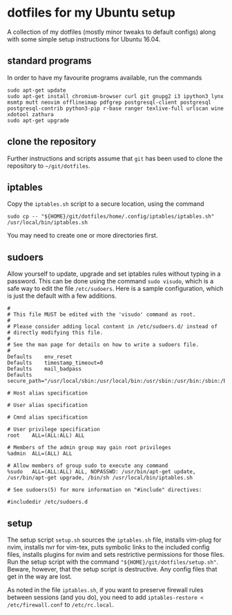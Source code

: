 # dotfiles for my Ubuntu setup

A collection of my dotfiles (mostly minor tweaks to default configs) along with
some simple setup instructions for Ubuntu 16.04.

## standard programs

In order to have my favourite programs available, run the commands

```
sudo apt-get update
sudo apt-get install chromium-browser curl git gnupg2 i3 ipython3 lynx msmtp mutt neovim offlineimap pdfgrep postgresql-client postgresql postgresql-contrib python3-pip r-base ranger texlive-full urlscan wine xdotool zathura
sudo apt-get upgrade
```

## clone the repository

Further instructions and scripts assume that `git` has been used to clone the
repository to `~/git/dotfiles`.

## iptables

Copy the `iptables.sh` script to a secure location, using the command

```
sudo cp -- "${HOME}/git/dotfiles/home/.config/iptables/iptables.sh" /usr/local/bin/iptables.sh
```

You may need to create one or more directories first.

## sudoers

Allow yourself to update, upgrade and set iptables rules without typing in a
password. This can be done using the command `sudo visudo`, which is a safe way
to edit the file `/etc/sudoers`. Here is a sample configuration, which is just
the default with a few additions.

```
#
# This file MUST be edited with the 'visudo' command as root.
#
# Please consider adding local content in /etc/sudoers.d/ instead of
# directly modifying this file.
#
# See the man page for details on how to write a sudoers file.
#
Defaults	env_reset
Defaults	timestamp_timeout=0
Defaults	mail_badpass
Defaults	secure_path="/usr/local/sbin:/usr/local/bin:/usr/sbin:/usr/bin:/sbin:/bin:/snap/bin"

# Host alias specification

# User alias specification

# Cmnd alias specification

# User privilege specification
root	ALL=(ALL:ALL) ALL

# Members of the admin group may gain root privileges
%admin	ALL=(ALL) ALL

# Allow members of group sudo to execute any command
%sudo	ALL=(ALL:ALL) ALL, NOPASSWD: /usr/bin/apt-get update, /usr/bin/apt-get upgrade, /bin/sh /usr/local/bin/iptables.sh

# See sudoers(5) for more information on "#include" directives:

#includedir /etc/sudoers.d

```

## setup

The setup script `setup.sh` sources the `iptables.sh` file, installs vim-plug for
nvim, installs nvr for vim-tex, puts symbolic links to the included config
files, installs plugins for nvim and sets restrictive permissions for those
files. Run the setup script with the command `"${HOME}/git/dotfiles/setup.sh"`.
Beware, however, that the setup script is destructive. Any config files that
get in the way are lost.

As noted in the file `iptables.sh`, if you want to preserve firewall rules
between sessions (and you do), you need to add `iptables-restore <
/etc/firewall.conf` to `/etc/rc.local`.
